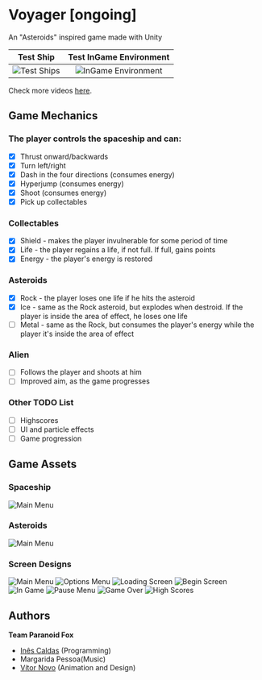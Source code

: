 # Voyager [ongoing]
An "Asteroids" inspired game made with Unity

Test Ship                  | Test InGame Environment
:-------------------------:|:-------------------------:
![Test Ships](img/tests/ship_test.gif "Test Ship")  |  ![InGame Environment](img/tests/ingame_environment_test.gif "InGame Environment")

Check more videos [here](https://www.youtube.com/watch?v=Gl5edisFiVY&t=0s&index=2&list=PL0ESwRe-UpiIpnq1bvXM8yWuVzJ9-KuDC).

## Game Mechanics

### The player controls the spaceship and can:
- [x] Thrust onward/backwards
- [x] Turn left/right
- [x] Dash in the four directions (consumes energy)
- [x] Hyperjump (consumes energy)
- [x] Shoot (consumes energy)
- [x] Pick up collectables

### Collectables
- [x] Shield - makes the player invulnerable for some period of time
- [x] Life - the player regains a life, if not full. If full, gains points
- [x] Energy - the player's energy is restored

### Asteroids
- [x] Rock - the player loses one life if he hits the asteroid
- [x] Ice - same as the Rock asteroid, but explodes when destroid. If the player is inside the area of effect, he loses one life
- [ ] Metal - same as the Rock, but consumes the player's energy while the player it's inside the area of effect

### Alien 
- [ ] Follows the player and shoots at him
- [ ] Improved aim, as the game progresses

### Other TODO List
- [ ] Highscores
- [ ] UI and particle effects
- [ ] Game progression

## Game Assets
### Spaceship
![Main Menu](img/spaceship.png "Spaceship")
### Asteroids
![Main Menu](img/asteroids.png "Asteroids")
### Screen Designs
![Main Menu](img/screen_designs/Main_title.jpg "Main Title")
![Options Menu](img/screen_designs/Options_screen-Credits.jpg "Options Menu")
![Loading Screen](img/screen_designs/Loading_screen.jpg "Loading Screen")
![Begin Screen](img/screen_designs/Begin_spacer.jpg "Begin Screen")
![In Game](img/screen_designs/In_game.jpg "In Game")
![Pause Menu](img/screen_designs/Pause_menu.jpg "Pause Menu")
![Game Over](img/screen_designs/Game_over_screen.jpg "Game Over")
![High Scores](img/screen_designs/Scores_menu_01.jpg "High Scores")

## Authors ##
__Team Paranoid Fox__
* [Inês Caldas](https://github.com/inessousacaldas) (Programming)
* Margarida Pessoa(Music)
* [Vítor Novo](https://www.artstation.com/vitornovo) (Animation and Design)
